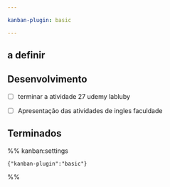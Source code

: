 ```yaml
---

kanban-plugin: basic

---
```


## a definir



## Desenvolvimento

- [ ] terminar a atividade 27 udemy labluby
- [ ] Apresentação das atividades de ingles faculdade


## Terminados





%% kanban:settings
```
{"kanban-plugin":"basic"}
```
%%